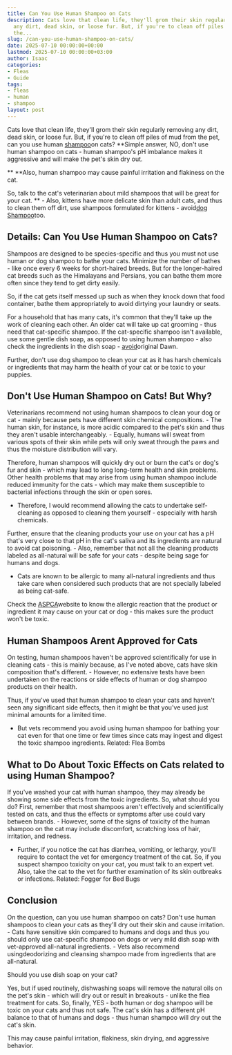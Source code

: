 ```yaml
---
title: Can You Use Human Shampoo on Cats
description: Cats love that clean life, they'll grom their skin regularly removing
  any dirt, dead skin, or loose fur. But, if you're to clean off piles of mud from
  the...
slug: /can-you-use-human-shampoo-on-cats/
date: 2025-07-10 00:00:00+00:00
lastmod: 2025-07-10 00:00:00+03:00
author: Isaac
categories:
- Fleas
- Guide
tags:
- fleas
- human
- shampoo
layout: post
---
```

Cats love that clean life, they'll grom their skin regularly removing any dirt, dead skin, or loose fur. But, if you're to clean off piles of mud from the pet, can you use human [shampoo](https://pestpolicy.com/best-puppy-shampoo-for-fleas/)on cats? **Simple answer, NO, don't use human shampoo on cats - human shampoo's pH imbalance makes it aggressive and will make the pet's skin dry out.

** **Also, human shampoo may cause painful irritation and flakiness on the cat.

So, talk to the cat's veterinarian about mild shampoos that will be great for your cat. ** - Also, kittens have more delicate skin than adult cats, and thus to clean them off dirt, use shampoos formulated for kittens - avoid[dog Shampoo](https://pestpolicy.com/can-you-use-dog-shampoo-on-cats/)too.

##  Details: Can You Use Human Shampoo on Cats?

Shampoos are designed to be species-specific and thus you must not use human or dog shampoo to bathe your cats. Minimize the number of bathes - like once every 6 weeks for short-haired breeds. But for the longer-haired cat breeds such as the Himalayans and Persians, you can bathe them more often since they tend to get dirty easily.

So, if the cat gets itself messed up such as when they knock down that food container, bathe them appropriately to avoid dirtying your laundry or seats.

For a household that has many cats, it's common that they'll take up the work of cleaning each other. An older cat will take up cat grooming - thus need that cat-specific shampoo. If the cat-specific shampoo isn't available, use some gentle dish soap, as opposed to using human shampoo - also check the ingredients in the dish soap - [avoid](https://pestpolicy.com/dawn-dish-soap-for-[fleas](https://pestpolicy.com/can-humans-carry-fleas-from-one-home-to-another/)/)original Dawn.

Further, don't use dog shampoo to clean your cat as it has harsh chemicals or ingredients that may harm the health of your cat or be toxic to your puppies.

##  Don't Use Human Shampoo on Cats! But Why?

Veterinarians recommend not using human shampoos to clean your dog or cat - mainly because pets have different skin chemical compositions. - The human skin, for instance, is more acidic compared to the pet's skin and thus they aren't usable interchangeably. - Equally, humans will sweat from various spots of their skin while pets will only sweat through the paws and thus the moisture distribution will vary.

Therefore, human shampoos will quickly dry out or burn the cat's or dog's fur and skin - which may lead to long long-term health and skin problems. Other health problems that may arise from using human shampoo include reduced immunity for the cats - which may make them susceptible to bacterial infections through the skin or open sores.

- Therefore, I would recommend allowing the cats to undertake self-cleaning as opposed to cleaning them yourself - especially with harsh chemicals.

Further, ensure that the cleaning products your use on your cat has a pH that's very close to that pH in the cat's saliva and its ingredients are natural to avoid cat poisoning. - Also, remember that not all the cleaning products labeled as all-natural will be safe for your cats - despite being sage for humans and dogs.

- Cats are known to be allergic to many all-natural ingredients and thus take care when considered such products that are not specially labeled as being cat-safe.

Check the [ASPCA](https://www.aspca.org/)website to know the allergic reaction that the product or ingredient it may cause on your cat or dog - this makes sure the product won't be toxic.

##  Human Shampoos Arent Approved for Cats

On testing, human shampoos haven't be approved scientifically for use in cleaning cats - this is mainly because, as I've noted above, cats have skin composition that's different. - However, no extensive tests have been undertaken on the reactions or side effects of human or dog shampoo products on their health.

Thus, if you've used that human shampoo to clean your cats and haven't seen any significant side effects, then it might be that you've used just minimal amounts for a limited time.

- But vets recommend you avoid using human shampoo for bathing your cat even for that one time or few times since cats may ingest and digest the toxic shampoo ingredients. Related: Flea Bombs

##  What to Do About Toxic Effects on Cats related to using Human Shampoo?

If you've washed your cat with human shampoo, they may already be showing some side effects from the toxic ingredients. So, what should you do? First, remember that most shampoos aren't effectively and scientifically tested on cats, and thus the effects or symptoms after use could vary between brands. - However, some of the signs of toxicity of the human shampoo on the cat may include discomfort, scratching loss of hair, irritation, and redness.

- Further, if you notice the cat has diarrhea, vomiting, or lethargy, you'll require to contact the vet for emergency treatment of the cat. So, if you suspect shampoo toxicity on your cat, you must talk to an expert vet. Also, take the cat to the vet for further examination of its skin outbreaks or infections. Related: Fogger for Bed Bugs

##  Conclusion

On the question, can you use human shampoo on cats? Don't use human shampoos to clean your cats as they'll dry out their skin and cause irritation. - Cats have sensitive skin compared to humans and dogs and thus you should only use cat-specific shampoo on dogs or very mild dish soap with vet-approved all-natural ingredients. - Vets also recommend usingdeodorizing and cleansing shampoo made from ingredients that are all-natural.

Should you use dish soap on your cat?

Yes, but if used routinely, dishwashing soaps will remove the natural oils on the pet's skin - which will dry out or result in breakouts - unlike the flea treatment for cats. So, finally, YES - both human or dog shampoo will be toxic on your cats and thus not safe. The cat's skin has a different pH balance to that of humans and dogs - thus human shampoo will dry out the cat's skin.

This may cause painful irritation, flakiness, skin drying, and aggressive behavior.
